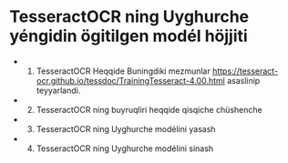 # TesseractOCR ning Uyghurche yéngidin ögitilgen modél höjjiti

* 1. TesseractOCR Heqqide
Buningdiki mezmunlar https://tesseract-ocr.github.io/tessdoc/TrainingTesseract-4.00.html asaslinip teyyarlandi.


* 2. TesseractOCR ning buyruqliri heqqide qisqiche chüshenche

* 3. TesseractOCR ning Uyghurche modélini yasash

* 4. TesseractOCR ning Uyghurche modélini sinash
